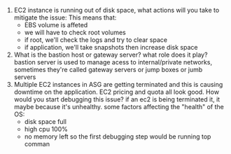 1) EC2 instance is running out of disk space, what actions will you take to mitigate the issue:
	This means that:
	- EBS volume is affeted
	- we will have to check root volumes
	- if root, we'll check the logs and try to clear space
	- if application, we'll take snapshots then increase disk space
2) What is the bastion host or gateway server? what role does it play?
	bastion server is used to manage acess to internal/private networks, sometimes they're called gateway servers or jump boxes or jumb servers
3) Multiple EC2 instances in ASG are getting terminated and this is causing downtime on the application. EC2 pricing and quota all look good. How would you start debugging this issue?
	if an ec2 is being terminated it, it maybe because it's unhealthy.
	some factors affecting the "health" of the OS:
	- disk space full
	- high cpu 100%
	- no memory left
	so the first debugging step would be running top comman